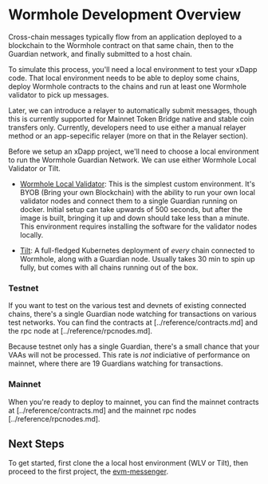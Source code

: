 # Wormhole Development Overview

Cross-chain messages typically flow from an application deployed to a blockchain to the Wormhole contract on that same chain, then to the Guardian network, and finally submitted to a host chain. 

To simulate this process, you'll need a local environment to test your xDapp code. That local environment needs to be able to deploy some chains, deploy  Wormhole contracts to the chains and run at least one Wormhole validator to pick up messages.  

Later, we can introduce a relayer to automatically submit messages, though this is currently supported for Mainnet Token Bridge native and stable coin transfers only. Currently, developers need to use either a manual relayer method or an app-sepecific relayer (more on that in the Relayer section).

Before we setup an xDapp project, we'll need to choose a local environment to run the Wormhole Guardian Network. We can use either Wormhole Local Validator or Tilt.

- [Wormhole Local Validator](./wormhole-local-validator.md): This is the simplest custom environment. It's BYOB (Bring your own Blockchain) with the ability to run your own local validator nodes and connect them to a single Guardian running on docker. Initial setup can take upwards of 500 seconds, but after the image is built, bringing it up and down should take less than a minute. This environment requires installing the software for the validator nodes locally.

- [Tilt](./tilt/overview.md): A full-fledged Kubernetes deployment of *every* chain connected to Wormhole, along with a Guardian node. Usually takes 30 min to spin up fully, but comes with all chains running out of the box. 

### Testnet
If you want to test on the various test and devnets of existing connected chains, there's a single Guardian node watching for transactions on various test networks. You can find the contracts at [../reference/contracts.md] and the rpc node at [../reference/rpcnodes.md].

Because testnet only has a single Guardian, there's a small chance that your VAAs will not be processed. This rate is *not* indiciative of performance on mainnet, where there are 19 Guardians watching for transactions. 

### Mainnet
When you're ready to deploy to mainnet, you can find the mainnet contracts at [../reference/contracts.md] and the mainnet rpc nodes [../reference/rpcnodes.md].

## Next Steps
To get started, first clone the a local host environment (WLV or Tilt), then proceed to the first project, the [evm-messenger](../projects/evm-messenger/overview.md).
